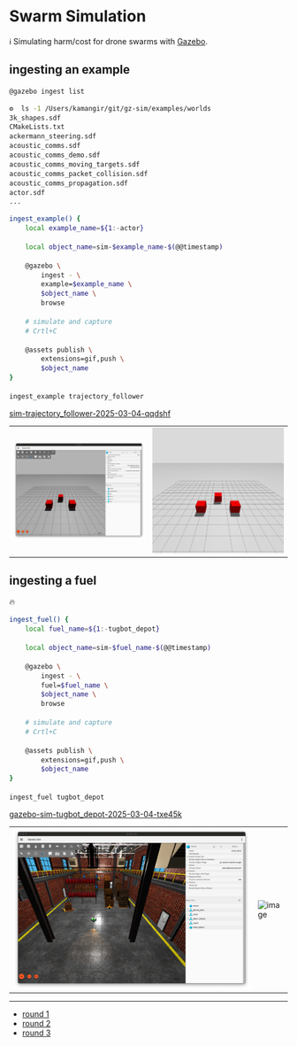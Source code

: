 # Swarm Simulation

ℹ️ Simulating harm/cost for drone swarms with [Gazebo](https://gazebosim.org/home).

## ingesting an example

```bash
@gazebo ingest list
```
```bash
⚙️  ls -1 /Users/kamangir/git/gz-sim/examples/worlds
3k_shapes.sdf
CMakeLists.txt
ackermann_steering.sdf
acoustic_comms.sdf
acoustic_comms_demo.sdf
acoustic_comms_moving_targets.sdf
acoustic_comms_packet_collision.sdf
acoustic_comms_propagation.sdf
actor.sdf
...
```

```bash
ingest_example() {
    local example_name=${1:-actor}

    local object_name=sim-$example_name-$(@@timestamp)

    @gazebo \
        ingest - \
        example=$example_name \
        $object_name \
        browse

    # simulate and capture
    # Crtl+C

    @assets publish \
        extensions=gif,push \
        $object_name
}

ingest_example trajectory_follower
```


[sim-trajectory_follower-2025-03-04-qqdshf](https://kamangir-public.s3.ca-central-1.amazonaws.com/sim-trajectory_follower-2025-03-04-qqdshf.tar.gz)

| | |
|-|-|
| ![image](https://github.com/kamangir/assets/blob/main/blue-flie/gazebo-trajectory_follower.png?raw=true) | ![image](https://github.com/kamangir/assets/blob/main/sim-trajectory_follower-2025-03-04-qqdshf/sim-trajectory_follower-2025-03-04-qqdshf.gif?raw=true) |

## ingesting a fuel

🔥

```bash
ingest_fuel() {
    local fuel_name=${1:-tugbot_depot}

    local object_name=sim-$fuel_name-$(@@timestamp)

    @gazebo \
        ingest - \
        fuel=$fuel_name \
        $object_name \
        browse

    # simulate and capture
    # Crtl+C

    @assets publish \
        extensions=gif,push \
        $object_name
}

ingest_fuel tugbot_depot
```


[gazebo-sim-tugbot_depot-2025-03-04-txe45k](https://kamangir-public.s3.ca-central-1.amazonaws.com/gazebo-sim-tugbot_depot-2025-03-04-txe45k.tar.gz)

| | |
|-|-|
| ![image](https://github.com/kamangir/assets/blob/main/blue-flie/gazebo-tugbot_depot.png?raw=true) | ![image](https://github.com/kamangir/assets/blob/main/gazebo-sim-tugbot_depot-2025-03-04-txe45k/gazebo-sim-tugbot_depot-2025-03-04-txe45k-2X.gif?raw=true) |

---

- [round 1](./gazebo-01.md)
- [round 2](./gazebo-02.md)
- [round 3](./gazebo-03.md)
